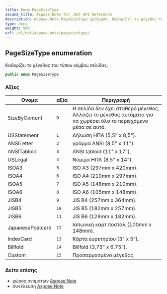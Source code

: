 ```yaml
---
title: Enum PageSizeType
second_title: Aspose.Note for .NET API Reference
description: Aspose.Note.PageSizeType αρίθμηση. Καθορίζει το μέγεθος του τύπου κόμβου σελίδας.
type: docs
weight: 500
url: /el/net/aspose.note/pagesizetype/
---
```

## PageSizeType enumeration

Καθορίζει το μέγεθος του τύπου κόμβου σελίδας.

```csharp
public enum PageSizeType
```

### Αξίες

| Ονομα | αξία | Περιγραφή |
| --- | --- | --- |
| SizeByContent | `0` | Η σελίδα δεν έχει σταθερό μέγεθος. Αλλάζει το μέγεθος αυτόματα για να χωρέσει όλο το περιεχόμενο μέσα σε αυτό. |
| USStatement | `1` | Δήλωση ΗΠΑ (5,5" x 8,5"). |
| ANSILetter | `2` | γράμμα ANSI (8,5" x 11"). |
| ANSITabloid | `3` | ANSI tabloid (11" x 17"). |
| USLegal | `4` | Νόμιμα ΗΠΑ (8,5" x 14"). |
| ISOA3 | `5` | ISO A3 (297mm x 420mm). |
| ISOA4 | `6` | ISO A4 (210mm x 297mm). |
| ISOA5 | `7` | ISO A5 (148mm x 210mm). |
| ISOA6 | `8` | ISO A6 (105mm x 148mm). |
| JISB4 | `9` | JIS B4 (257mm x 364mm). |
| JISB5 | `10` | JIS B5 (182mm x 257mm). |
| JISB6 | `11` | JIS B6 (128mm x 182mm). |
| JapanesePostcard | `12` | Ιαπωνική καρτ ποστάλ (100mm x 148mm). |
| IndexCard | `13` | Κάρτα ευρετηρίου (3" x 5"). |
| Billfold | `14` | Billfold (3,75" x 6,75"). |
| Custom | `15` | Προσαρμοσμένο μέγεθος. |

### Δείτε επίσης

* χώρος ονομάτων [Aspose.Note](../../aspose.note/)
* συνέλευση [Aspose.Note](../../)



